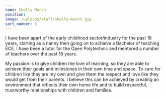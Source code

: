 ```yaml
---
name: Shelly Murch
position:
image: /uploads/staff/shelly-murch.jpg
sort_number: 5
---
```


I have been apart of the early childhood sector/industry for the past 18 years, starting as a nanny then going on to achieve a Bachelor of teaching ECE. I have been a tutor for the Open Polytechnic and mentored a number of teachers over the past 18 years.

My passion is to give children the love of learning, so they are able to achieve their goals and milestones in their own time and space. To care for children like they are my own and give them the respect and love like they would get from their parents. I believe this can be achieved by creating an environment that reflects their own home life and to build respectful, trustworthy relationships with children and families.